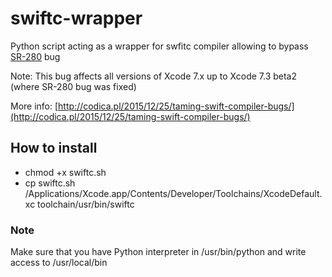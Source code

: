 # swiftc-wrapper
Python script acting as a wrapper for swfitc compiler allowing to bypass [SR-280](https://bugs.swift.org/browse/SR-280) bug

Note: This bug affects all versions of Xcode 7.x up to Xcode 7.3 beta2 (where SR-280 bug was fixed)


More info: [http://codica.pl/2015/12/25/taming-swift-compiler-bugs/](http://codica.pl/2015/12/25/taming-swift-compiler-bugs/)

## How to install

- chmod +x swiftc.sh
- cp swiftc.sh /Applications/Xcode.app/Contents/Developer/Toolchains/XcodeDefault.xc
toolchain/usr/bin/swiftc

### Note

Make sure that you have Python interpreter in /usr/bin/python and write access to /usr/local/bin
